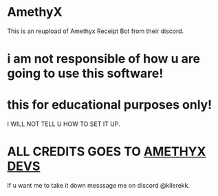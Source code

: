 # AmethyX
This is an reupload of Amethyx Receipt Bot from their discord.
# i am not responsible of how u are going to use this software!
# this for educational purposes only!
I WILL NOT TELL U HOW TO SET IT UP.
# ALL CREDITS GOES TO [AMETHYX DEVS](https://amethyx.net/)
If u want me to take it down messsage me on discord @kilerekk.
